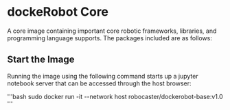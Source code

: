 # dockeRobot Core

A core image containing important core robotic frameworks, libraries, and programming language supports. The packages included are as follows:

## Start the Image

Running the image using the following command starts up a jupyter notebook server that can be accessed through the host browser:

'''bash
sudo docker run -it --network host robocaster/dockerobot-base:v1.0
'''

